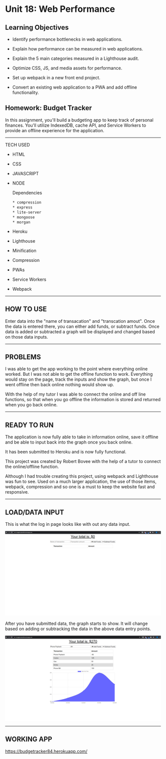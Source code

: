 # Unit 18: Web Performance


## Learning Objectives


* Identify performance bottlenecks in web applications.

* Explain how performance can be measured in web applications.

* Explain the 5 main categories measured in a Lighthouse audit.

* Optimize CSS, JS, and media assets for performance.

* Set up webpack in a new front end project.

* Convert an existing web application to a PWA and add offline functionality.

## Homework: Budget Tracker

In this assignment, you'll build a budgeting app to keep track of personal finances. You'll utilize IndexedDB, cache API, and Service Workers to provide an offline experience for the application.

*****

TECH USED

* HTML
* CSS
* JAVASCRIPT
* NODE
    
    Dependencies
      
      * compression
      * express
      * lite-server
      * mongoose
      * morgan

* Heroku
* Lighthouse
* Minification
* Compression
* PWAs
* Service Workers
* Webpack

*****

## HOW TO USE

Enter data into the "name of transacation" and "transcation amout".  Once the data is entered there, you can either add funds, or subtract funds.  Once data is added or subtracted a graph will be displayed and changed based on those data inputs.

*****

## PROBLEMS 

I was able to get the app working to the point where everything online worked.  But I was not able to get the offline function to work. Everything would stay on the page, track the inputs and show the graph, but once I went offline then back online nothing would show up. 

With the help of my tutor I was able to connect the online and off line functions, so that when you go offline the information is stored and returned when you go back online.

*****

## READY TO RUN

The application is now fully able to take in information online, save it offline and be able to input back into the graph once you back online.

It has been submitted to Heroku and is now fully functional.

This project was created by Robert Bovee with the help of a tutor to connect the online/offline function.

Although I had trouble creating this project, using webpack and Lighthouse was fun to see.  Used on a much larger application, the use of those items, webpack, compression and so one is a must to keep the website fast and responsive.

*****

## LOAD/DATA INPUT 

This is what the log in page looks like with out any data input.

![Load Page](/Develop/assets/logon.PNG "  SSH Instructions 6")

After you have submitted data, the graph starts to show. It will change based on adding or subtracking the data in the above data entry points.

![Data](/Develop/assets/datachange.PNG " SSH Instructions 6")




*****

## WORKING APP

https://budgetracker84.herokuapp.com/



